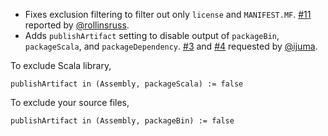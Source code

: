- Fixes exclusion filtering to filter out only `license` and `MANIFEST.MF`. [#11](https://github.com/eed3si9n/sbt-assembly/issues/11) reported by [@rollinsruss](https://github.com/rollinsruss).
- Adds `publishArtifact` setting to disable output of `packageBin`, `packageScala`, and `packageDependency`. [#3](https://github.com/eed3si9n/sbt-assembly/issues/3) and [#4](https://github.com/eed3si9n/sbt-assembly/issues/4) requested by [@ijuma](https://github.com/ijuma).

To exclude Scala library,

    publishArtifact in (Assembly, packageScala) := false

To exclude your source files,

    publishArtifact in (Assembly, packageBin) := false
